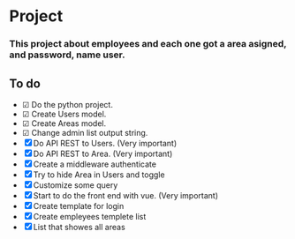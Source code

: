 # Project
### This project about employees and each one got a area asigned, and password, name user.

## To do   
- ☑ Do the python project.
- ☑ Create Users model.
- ☑ Create Areas model.
- ☑ Change admin list output string.
- ☒ Do API REST to Users. (Very important)
- ☒ Do API REST to Area. (Very important)
- ☒ Create a middleware authenticate
- ☒ Try to hide Area in Users and toggle
- ☒ Customize some query
- ☒ Start to do the front end with vue. (Very important)
- ☒ Create template for login
- ☒ Create empleyees templete list
- ☒ List that showes all areas  
